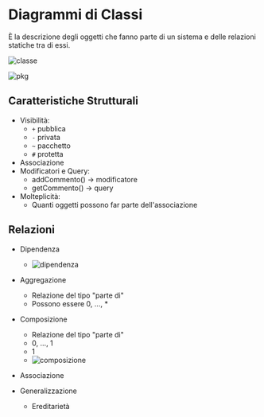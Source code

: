 # Diagrammi di Classi

È la descrizione degli oggetti che fanno parte di un sistema e delle relazioni statiche tra di essi.

![classe](/imgs/classe.png)

![pkg](/imgs/pkg.png)



## Caratteristiche Strutturali

* Visibilità:
  * `+` pubblica
  * `-` privata
  * `~` pacchetto
  * `#` protetta
* Associazione
* Modificatori e Query:
  * addCommento() → modificatore
  * getCommento() → query
* Molteplicità:
  * Quanti oggetti possono far parte dell'associazione



## Relazioni

* Dipendenza
  * ![dipendenza](/imgs/dipendenza.png)
* Aggregazione
  * Relazione del tipo "parte di"
  * Possono essere 0, ..., *
* Composizione
  * Relazione del tipo "parte di"
  * 0, ..., 1
  * 1
  * ![composizione](/imgs/composizione.png)

* Associazione

* Generalizzazione

  * Ereditarietà

  

